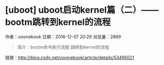 # [uboot] uboot启动kernel篇（二）——bootm跳转到kernel的流程
作者：ooonebook
日期：2016-12-07 20:29
浏览量：2869
> 简介：bootm命令执行流程
跳转到kernel的流程

 链接：http://blog.csdn.net/ooonebook/article/details/53495021
